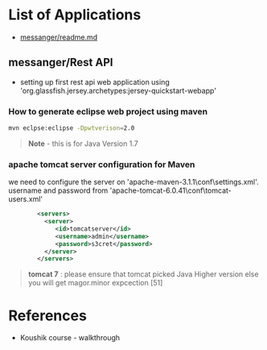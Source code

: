 # List of Applications
* [messanger/readme.md](messanger/readme.md)

## messanger/Rest API

*  setting up first rest api web application using 'org.glassfish.jersey.archetypes:jersey-quickstart-webapp'
### How to generate eclipse web project using maven
```sh
mvn eclpse:eclipse -Dpwtverison=2.0
```

>  __Note__ - this is for Java Version 1.7

### apache tomcat server configuration for Maven
we need to configure the server on 'apache-maven-3.1.1\conf\settings.xml'.  username and password from 'apache-tomcat-6.0.41\conf\tomcat-users.xml'
```xml
        <servers>
          <server>
             <id>tomcatserver</id>
             <username>admin</username>
             <password>s3cret</password>
          </server>
        </servers>
```

> __tomcat 7__ : please ensure that tomcat picked Java Higher version else you will get magor.minor expcection [51]

# References
* Koushik course - walkthrough